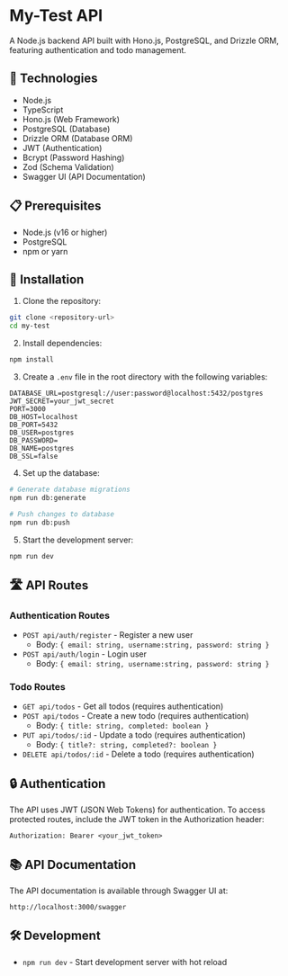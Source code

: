 # My-Test API

A Node.js backend API built with Hono.js, PostgreSQL, and Drizzle ORM, featuring authentication and todo management.

## 🚀 Technologies

- Node.js
- TypeScript
- Hono.js (Web Framework)
- PostgreSQL (Database)
- Drizzle ORM (Database ORM)
- JWT (Authentication)
- Bcrypt (Password Hashing)
- Zod (Schema Validation)
- Swagger UI (API Documentation)

## 📋 Prerequisites

- Node.js (v16 or higher)
- PostgreSQL
- npm or yarn

## 🔧 Installation

1. Clone the repository:
```bash
git clone <repository-url>
cd my-test
```

2. Install dependencies:
```bash
npm install
```

3. Create a `.env` file in the root directory with the following variables:
```env
DATABASE_URL=postgresql://user:password@localhost:5432/postgres
JWT_SECRET=your_jwt_secret
PORT=3000
DB_HOST=localhost
DB_PORT=5432
DB_USER=postgres
DB_PASSWORD=
DB_NAME=postgres
DB_SSL=false
```

4. Set up the database:
```bash
# Generate database migrations
npm run db:generate

# Push changes to database
npm run db:push
```

5. Start the development server:
```bash
npm run dev
```

## 🛣️ API Routes

### Authentication Routes
- `POST api/auth/register` - Register a new user
  - Body: `{ email: string, username:string, password: string }`
- `POST api/auth/login` - Login user
  - Body: `{ email: string, username:string, password: string }`

### Todo Routes
- `GET api/todos` - Get all todos (requires authentication)
- `POST api/todos` - Create a new todo (requires authentication)
  - Body: `{ title: string, completed: boolean }`
- `PUT api/todos/:id` - Update a todo (requires authentication)
  - Body: `{ title?: string, completed?: boolean }`
- `DELETE api/todos/:id` - Delete a todo (requires authentication)

## 🔒 Authentication

The API uses JWT (JSON Web Tokens) for authentication. To access protected routes, include the JWT token in the Authorization header:

```
Authorization: Bearer <your_jwt_token>
```

## 📚 API Documentation

The API documentation is available through Swagger UI at:
```
http://localhost:3000/swagger
```

## 🛠️ Development

- `npm run dev` - Start development server with hot reload
